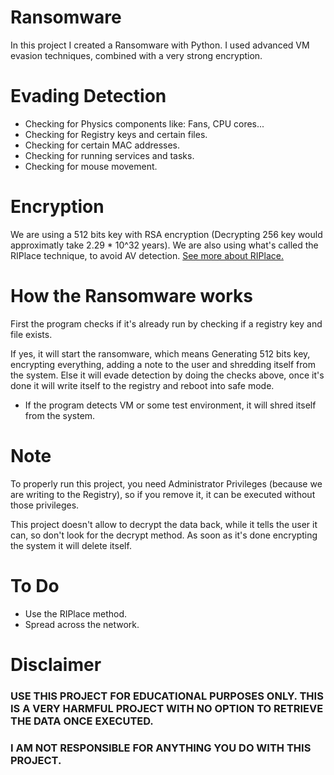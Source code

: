 # Ransomware
In this project I created a Ransomware with Python.
I used advanced VM evasion techniques, combined with a very strong encryption.

# Evading Detection
* Checking for Physics components like: Fans, CPU cores...
* Checking for Registry keys and certain files.
* Checking for certain MAC addresses.
* Checking for running services and tasks.
* Checking for mouse movement.

# Encryption
We are using a 512 bits key with RSA encryption (Decrypting 256 key would approximatly take 2.29 * 10^32 years).
We are also using what's called the RIPlace technique, to avoid AV detection.
[See more about RIPlace.](https://www.bleepingcomputer.com/news/security/new-riplace-bypass-evades-windows-10-av-ransomware-protection/)

# How the Ransomware works
First the program checks if it's already run by checking if a registry key and file exists.

If yes, it will start the ransomware, which means Generating 512 bits key, encrypting everything, adding a note to the user and shredding itself from the system.
Else it will evade detection by doing the checks above, once it's done it will write itself to the registry and reboot into safe mode.

* If the program detects VM or some test environment, it will shred itself from the system.

# Note
To properly run this project, you need Administrator Privileges (because we are writing to the Registry), so if you remove it, it can be executed without those privileges.

This project doesn't allow to decrypt the data back, while it tells the user it can, so don't look for the decrypt method.
As soon as it's done encrypting the system it will delete itself.

# To Do
* Use the RIPlace method.
* Spread across the network.

# Disclaimer
### USE THIS PROJECT FOR EDUCATIONAL PURPOSES ONLY. THIS IS A VERY HARMFUL PROJECT WITH NO OPTION TO RETRIEVE THE DATA ONCE EXECUTED.
### I AM NOT RESPONSIBLE FOR ANYTHING YOU DO WITH THIS PROJECT.
